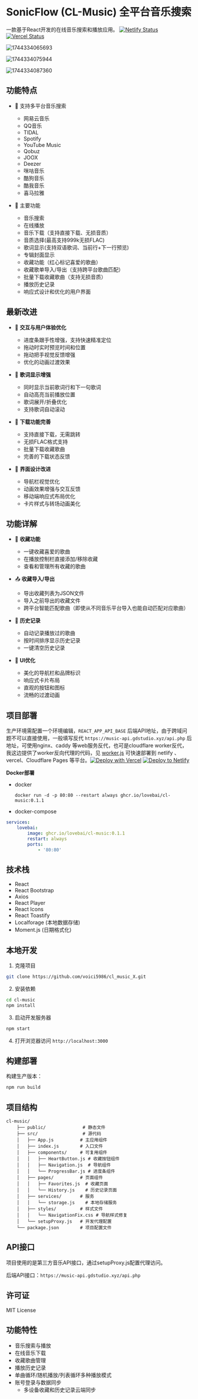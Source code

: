 # SonicFlow (CL-Music) 全平台音乐搜索

一款基于React开发的在线音乐搜索和播放应用。
[![Netlify Status](https://api.netlify.com/api/v1/badges/a55b97dc-1ba1-4859-994a-db396b196aa7/deploy-status)](https://app.netlify.com/sites/cl-music/deploys)  [![Vercel Status](https://img.shields.io/badge/vercel-success-{{color}})](https://vercel.com)


![1744334065693](image/README/1744334065693.png)

![1744334075944](image/README/1744334075944.png)

![1744334087360](image/README/1744334087360.png)

## 功能特点

- 🎵 支持多平台音乐搜索

  - 网易云音乐
  - QQ音乐
  - TIDAL
  - Spotify
  - YouTube Music
  - Qobuz
  - JOOX
  - Deezer
  - 咪咕音乐
  - 酷狗音乐
  - 酷我音乐
  - 喜马拉雅
  
- 🎨 主要功能

  - 音乐搜索
  - 在线播放
  - 音乐下载（支持直接下载、无损音质）
  - 音质选择(最高支持999k无损FLAC)
  - 歌词显示(支持双语歌词、当前行+下一行预览)
  - 专辑封面显示
  - 收藏功能（红心标记喜爱的歌曲）
  - 收藏歌单导入/导出（支持跨平台歌曲匹配）
  - 批量下载收藏歌曲（支持无损音质）
  - 播放历史记录
  - 响应式设计和优化的用户界面

## 最新改进

- 📱 **交互与用户体验优化**
  - 进度条跟手性增强，支持快速精准定位
  - 拖动时实时预览时间和位置
  - 拖动把手视觉反馈增强
  - 优化的动画过渡效果

- 🎵 **歌词显示增强**
  - 同时显示当前歌词行和下一句歌词
  - 自动高亮当前播放位置
  - 歌词展开/折叠优化
  - 支持歌词自动滚动

- 💾 **下载功能完善**
  - 支持直接下载，无需跳转
  - 无损FLAC格式支持
  - 批量下载收藏歌曲
  - 完善的下载状态反馈

- 🎨 **界面设计改进**
  - 导航栏视觉优化
  - 动画效果增强与交互反馈
  - 移动端响应式布局优化
  - 卡片样式与转场动画美化

## 功能详解

- 💖 **收藏功能**
  - 一键收藏喜爱的歌曲
  - 在播放控制栏直接添加/移除收藏
  - 查看和管理所有收藏的歌曲

- 📤 **收藏导入/导出**
  - 导出收藏列表为JSON文件
  - 导入之前导出的收藏文件
  - 跨平台智能匹配歌曲（即使从不同音乐平台导入也能自动匹配对应歌曲）

- 📜 **历史记录**
  - 自动记录播放过的歌曲
  - 按时间排序显示历史记录
  - 一键清空历史记录

- 🎨 **UI优化**
  - 美化的导航栏和品牌标识
  - 响应式卡片布局
  - 直观的按钮和图标
  - 流畅的过渡动画

## 项目部署
 生产环境需配置一个环境编辑，`REACT_APP_API_BASE` 后端API地址，由于跨域问题不可以直接使用，一般填写反代 `https://music-api.gdstudio.xyz/api.php` 后地址，可使用nginx、caddy 等web服务反代，也可是cloudflare worker反代，我这边提供了worker反向代理的代码，见 [worker.js](worker.js)
    可快速部署到 netlify 、vercel、Cloudflare Pages 等平台。[![Deploy with Vercel](https://vercel.com/button)](https://vercel.com/new/clone?repository-url=thttps%3a%2f%2fgithub.com%2flovebai%2fcl-music&project-name=cl-music&repository-name=cl-music)  [![Deploy to Netlify](https://www.netlify.com/img/deploy/button.svg)](https://app.netlify.com/start/deploy?repository=https://github.com/lovebai/cl-music)

**Docker部署**
  - docker 

     ```shell
     docker run -d -p 80:80 --restart always ghcr.io/lovebai/cl-music:0.1.1
     ```
  - docker-compose

```yaml
services:
    lovebai:
        image: ghcr.io/lovebai/cl-music:0.1.1
        restart: always
        ports:
            - '80:80'
```

## 技术栈

- React
- React Bootstrap
- Axios
- React Player
- React Icons
- React Toastify
- Localforage (本地数据存储)
- Moment.js (日期格式化)

## 本地开发

1. 克隆项目

```bash
git clone https://github.com/voici5986/cl_music_X.git
```

2. 安装依赖

```bash
cd cl-music
npm install
```

3. 启动开发服务器

```bash
npm start
```

4. 打开浏览器访问 `http://localhost:3000`

## 构建部署

构建生产版本：

```bash
npm run build
```

## 项目结构

```
cl-music/
    ├── public/              # 静态文件
    ├── src/                 # 源代码
    │   ├── App.js          # 主应用组件
    │   ├── index.js        # 入口文件
    │   ├── components/     # 可复用组件
    │   │   ├── HeartButton.js # 收藏按钮组件
    │   │   ├── Navigation.js  # 导航组件
    │   │   └── ProgressBar.js # 进度条组件
    │   ├── pages/          # 页面组件 
    │   │   ├── Favorites.js  # 收藏页面
    │   │   └── History.js    # 历史记录页面
    │   ├── services/       # 服务
    │   │   └── storage.js    # 本地存储服务
    │   ├── styles/         # 样式文件
    │   │   └── NavigationFix.css # 导航样式修复
    │   └── setupProxy.js   # 开发代理配置
    └── package.json        # 项目配置文件
```

## API接口

项目使用的是第三方音乐API接口，通过setupProxy.js配置代理访问。

后端API接口：`https://music-api.gdstudio.xyz/api.php`

## 许可证

MIT License

## 功能特性

- 音乐搜索与播放
- 在线音乐下载
- 收藏歌曲管理
- 播放历史记录
- 单曲循环/随机播放/列表循环多种播放模式
- 账号登录与数据同步
  - 多设备收藏和历史记录云端同步
